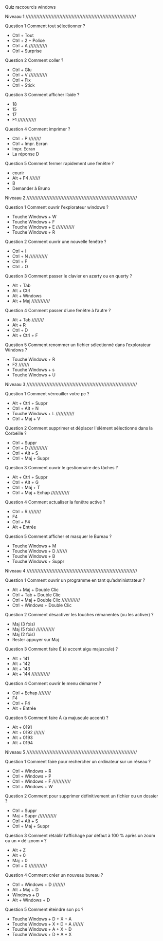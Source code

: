 Quiz raccourcis windows

Niveaau 1 ////////////////////////////////////////////////////////////////////////

Question 1
Comment tout sélectionner ?
- Ctrl + Tout
- Ctrl + 2 + Police
- Ctrl + A ////////////
- Ctrl + Surprise

Question 2
Comment coller ?
- Ctrl + Glu
- Ctrl + V ////////////
- Ctrl + Fix
- Ctrl + Stick

Question 3
Comment afficher l’aide ?
- 18
- 15
- 17
- F1 ////////////

Question 4
Comment imprimer ?
- Ctrl + P ////////
- Ctrl + Impr. Ecran
- Impr. Ecran
- La réponse D

Question 5
Comment fermer rapidement une fenêtre ?
- courir
- Alt + F4 ///////
- B
- Demander à Bruno


Niveaau 2 ////////////////////////////////////////////////////////////////////////

Question 1
Comment ouvrir l'explorateur windows ?
- Touche Windows + W
- Touche Windows + F
- Touche Windows + E ////////////
- Touche Windows + R

Question 2
Comment ouvrir une nouvelle fenêtre ?
- Ctrl + I
- Ctrl + N ////////////
- Ctrl + F
- Ctrl + O

Question 3
Comment passer le clavier en azerty ou en querty ?
- Alt + Tab
- Alt + Ctrl
- Alt + Windows
- Alt + Maj ////////////

Question 4
Comment passer d’une fenêtre à l’autre ?
- Alt + Tab ////////
- Alt + R
- Ctrl + D
- Alt + Ctrl + F

Question 5
Comment renommer un fichier sélectionné dans l’explorateur Windows ?
- Touche Windows + R 
- F2 ///////
- Touche Windows + s
- Touche Windows + U


Niveaau 3 ////////////////////////////////////////////////////////////////////////

Question 1
Comment vérrouiller votre pc ?
- Alt + Ctrl + Suppr
- Ctrl + Alt + N 
- Touche Windows + L ////////////
- Ctrl + Maj + V

Question 2
Comment supprimer et déplacer l'élément sélectionné dans la Corbeille ?
- Ctrl + Suppr
- Ctrl + D ////////////
- Ctrl + Alt + S
- Ctrl + Maj + Suppr

Question 3
Comment ouvrir le gestionnaire des tâches ?
- Alt + Ctrl + Suppr
- Ctrl + Alt + G
- Ctrl + Maj + T
- Ctrl + Maj + Echap ////////////

Question 4
Comment actualiser la fenêtre active ?
- Ctrl + R ////////
- F4
- Ctrl + F4
- Alt + Entrée

Question 5
Comment afficher et masquer le Bureau ?
- Touche Windows + M 
- Touche Windows + D ///////
- Touche Windows + B
- Touche Windows + Suppr


Niveaau 4 ////////////////////////////////////////////////////////////////////////

Question 1
Comment ouvrir un programme en tant qu’administrateur ?
- Alt + Maj + Double Clic
- Ctrl + Tab + Double Clic
- Ctrl + Maj + Double Clic ////////////
- Ctrl + Windows + Double Clic

Question 2
Comment désactiver les touches rémanentes (ou les activer) ?
- Maj (3 fois)
- Maj (5 fois) ////////////
- Maj (2 fois)
- Rester appuyer sur Maj

Question 3
Comment faire É (é accent aigu majuscule) ?
- Alt + 141
- Alt + 142
- Alt + 143
- Alt + 144 ////////////

Question 4
Comment ouvrir le menu démarrer ?
- Ctrl + Echap ////////
- F4
- Ctrl + F4
- Alt + Entrée

Question 5
Comment faire À (a majuscule accent) ?
- Alt + 0191
- Alt + 0192 ///////
- Alt + 0193
- Alt + 0194


Niveaau 5 ////////////////////////////////////////////////////////////////////////

Question 1
Comment faire pour rechercher un ordinateur sur un réseau ?
- Ctrl + Windows + R
- Ctrl + Windows + P
- Ctrl + Windows + F ////////////
- Ctrl + Windows + W

Question 2
Comment pour supprimer définitivement un fichier ou un dossier ?
- Ctrl + Suppr
- Maj + Suppr ////////////
- Ctrl + Alt + S
- Ctrl + Maj + Suppr

Question 3
Comment rétablir l’affichage par défaut à 100 % après un zoom ou un « dé-zoom » ?
- Alt + Z
- Alt + 0
- Maj + 0
- Ctrl + 0 ////////////

Question 4
Comment créer un nouveau bureau ?
- Ctrl + Windows + D ////////
- Alt + Maj + D
- Windows + D
- Alt + Windows + D

Question 5
Comment éteindre son pc ?
- Touche Windows + D + X + A 
- Touche Windows + X + D + A ///////
- Touche Windows + A + X + D
- Touche Windows + D + A + X


